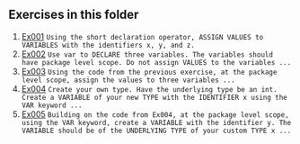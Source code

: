 ## Exercises in this folder
1. [Ex001](../Level%201/Ex001.go) 
   ```Using the short declaration operator, ASSIGN VALUES to VARIABLES with the identifiers x, y, and z.```
2. [Ex002](../Level%201/Ex002.go) 
   ```Use var to DECLARE three variables. The variables should have package level scope. Do not assign VALUES to the variables ...```
3. [Ex003](../Level%201/Ex003.go) 
   ```Using the code from the previous exercise, at the package level scope, assign the values to three variables ...```
4. [Ex004](../Level%201/Ex004.go) 
   ```Create your own type. Have the underlying type be an int. Create a VARIABLE of your new TYPE with the IDENTIFIER x using the VAR keyword ...```
5. [Ex005](../Level%201/Ex005.go) 
   ```Building on the code from Ex004, at the package level scope, using the VAR keyword, create a VARIABLE with the identifier y. The VARIABLE should be of the UNDERLYING TYPE of your custom TYPE x ...```